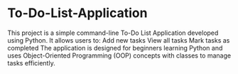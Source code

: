 # To-Do-List-Application
This project is a simple command-line To-Do List Application developed using Python. It allows users to:  Add new tasks  View all tasks  Mark tasks as completed  The application is designed for beginners learning Python and uses Object-Oriented Programming (OOP) concepts with classes to manage tasks efficiently.
